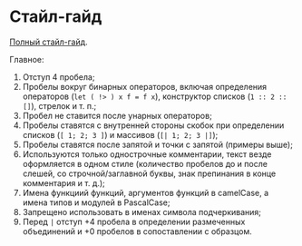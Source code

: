 # Стайл-гайд

[Полный стайл-гайд](https://docs.microsoft.com/en-us/dotnet/fsharp/style-guide/formatting).

Главное:
1. Отступ 4 пробела;
1. Пробелы вокруг бинарных операторов, включая определения операторов (`let ( !> ) x f = f x`), конструктор списков (`1 :: 2 :: []`), стрелок и т. п.;
1. Пробел не ставится после унарных операторов;
1. Пробелы ставятся с внутренней стороны скобок при определении списков (`[ 1; 2; 3 ]`) и массивов (`[| 1; 2; 3 |]`);
1. Пробелы ставятся после запятой и точки с запятой (примеры выше);
1. Используются только однострочные комментарии, текст везде оформляется в одном стиле (количество пробелов до и после слешей, со строчной/заглавной буквы, знак препинания в конце комментария и т. д.);
1. Имена функциий функций, аргументов функций в camelCase, а имена типов и модулей в PascalCase;
1. Запрещено использовать в именах символа подчеркивания;
1. Перед `|` отступ +4 пробела в определении размеченных объединений и +0 пробелов в сопоставлении с образцом.
